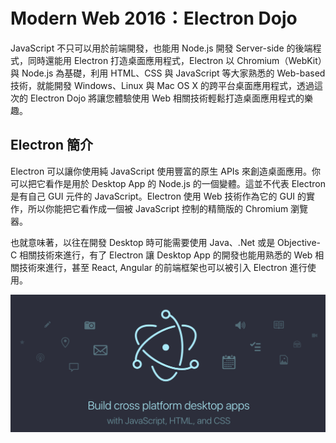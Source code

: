 # Modern Web 2016：Electron Dojo


JavaScript 不只可以用於前端開發，也能用 Node.js 開發 Server-side 的後端程式，同時還能用 Electron 打造桌面應用程式，Electron 以 Chromium（WebKit）與 Node.js 為基礎，利用 HTML、CSS 與 JavaScript 等大家熟悉的 Web-based 技術，就能開發 Windows、Linux 與 Mac OS X 的跨平台桌面應用程式，透過這次的 Electron Dojo 將讓您體驗使用 Web 相關技術輕鬆打造桌面應用程式的樂趣。

## Electron 簡介

Electron 可以讓你使用純 JavaScript 使用豐富的原生 APIs 來創造桌面應用。你可以把它看作是用於 Desktop App 的 Node.js 的一個變體。這並不代表 Electron 是有自己 GUI 元件的 JavaScript。Electron 使用 Web 技術作為它的 GUI 的實作，所以你能把它看作成一個被 JavaScript 控制的精簡版的 Chromium 瀏覽器。

也就意味著，以往在開發 Desktop 時可能需要使用 Java、.Net 或是 Objective-C 相關技術來進行，有了 Electron 讓 Desktop App 的開發也能用熟悉的 Web 相關技術來進行，甚至 React, Angular 的前端框架也可以被引入 Electron 進行使用。

![](assets/README-fcb43.png)
